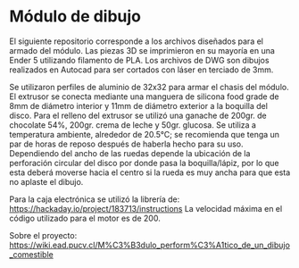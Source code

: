 # Módulo de dibujo

El siguiente repositorio corresponde a los archivos diseñados para el armado del módulo. Las piezas 3D se imprimieron en su mayoría en una Ender 5 utilizando filamento de PLA. Los archivos de DWG son dibujos realizados en Autocad para ser cortados con láser en terciado de 3mm.

Se utilizaron perfiles de aluminio de 32x32 para armar el chasis del módulo.
El extrusor se conecta mediante una manguera de silicona food grade de 8mm de diámetro interior y 11mm de diámetro exterior a la boquilla del disco.
Para el relleno del extrusor se utilizó una ganache de 200gr. de chocolate 54%, 200gr. crema de leche y 50gr. glucosa. Se utiliza a temperatura ambiente, alrededor de 20.5°C; se recomienda que tenga un par de horas de reposo después de haberla hecho para su uso.
Dependiendo del ancho de las ruedas depende la ubicación de la perforación circular del disco por donde pasa la boquilla/lápiz, por lo que esta deberá moverse hacia el centro si la rueda es muy ancha para que esta no aplaste el dibujo.

Para la caja electrónica se utilizó la librería de: https://hackaday.io/project/183713/instructions
La velocidad máxima en el código utilizado para el motor es de 200.



Sobre el proyecto: https://wiki.ead.pucv.cl/M%C3%B3dulo_perform%C3%A1tico_de_un_dibujo_comestible
